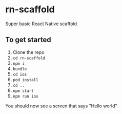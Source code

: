 # rn-scaffold
Super basic React Native scaffold

## To get started
1. Clone the repo
2. `cd rn-scaffold`
3. `npm i`
4. `bundle`
5. `cd ios`
6. `pod install`
7. `cd ..`
8. `npm start`
9. `npm run ios`

You should now see a screen that says "Hello world"
